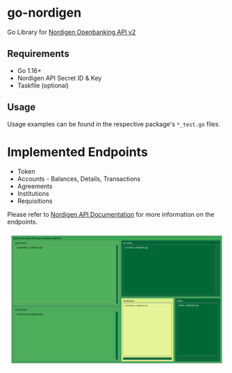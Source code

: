# go-nordigen
Go Library for [Nordigen Openbanking API v2](https://nordigen.com/en/account_information_documenation/api-documention/overview/)

## Requirements
- Go 1.16+
- Nordigen API Secret ID & Key
- Taskfile (optional)

## Usage
Usage examples can be found in the respective package's `*_test.go` files.

# Implemented Endpoints
- Token 
- Accounts - Balances, Details, Transactions
- Agreements
- Institutions
- Requisitions

Please refer to [Nordigen API Documentation](https://nordigen.com/en/docs/account-information/integration/parameters-and-responses/) for more information on the endpoints.

![pkg-coverage-img](./assets/cover-treemap.svg?raw=true "Unit Test Coverage Image")
